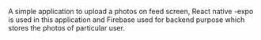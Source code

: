 A simple application to upload a photos on feed screen, React native -expo is used in this application and Firebase used for backend purpose which stores the photos of particular user.
